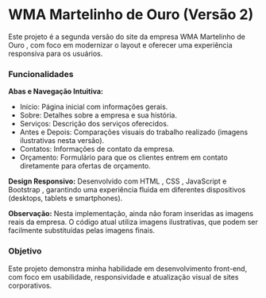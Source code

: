 # **WMA Martelinho de Ouro (Versão 2)**

Este projeto é a segunda versão do site da empresa WMA Martelinho de Ouro , com foco em modernizar o layout e oferecer uma experiência responsiva para os usuários.


### **Funcionalidades**

**Abas e Navegação Intuitiva:**

  - Início: Página inicial com informações gerais.
  - Sobre: ​​Detalhes sobre a empresa e sua história.
  - Serviços: Descrição dos serviços oferecidos.
  - Antes e Depois: Comparações visuais do trabalho realizado (imagens ilustrativas nesta versão).
  - Contatos: Informações de contato da empresa.
  - Orçamento: Formulário para que os clientes entrem em contato diretamente para ofertas de orçamento.

**Design Responsivo:** Desenvolvido com HTML , CSS , JavaScript e Bootstrap , garantindo uma experiência fluida em diferentes dispositivos (desktops, tablets e smartphones).


**Observação:**
Nesta implementação, ainda não foram inseridas as imagens reais da empresa. O código atual utiliza imagens ilustrativas, que podem ser facilmente substituídas pelas imagens finais.


### **Objetivo**

Este projeto demonstra minha habilidade em desenvolvimento front-end, com foco em usabilidade, responsividade e atualização visual de sites corporativos.

